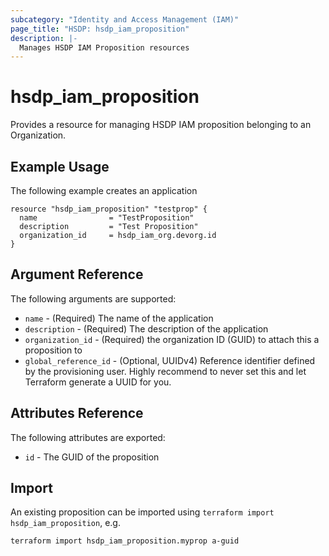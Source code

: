 ```yaml
---
subcategory: "Identity and Access Management (IAM)"
page_title: "HSDP: hsdp_iam_proposition"
description: |-
  Manages HSDP IAM Proposition resources
---
```


# hsdp_iam_proposition

Provides a resource for managing HSDP IAM proposition belonging to an Organization.

## Example Usage

The following example creates an application

```hcl
resource "hsdp_iam_proposition" "testprop" {
  name                = "TestProposition"
  description         = "Test Proposition"
  organization_id     = hsdp_iam_org.devorg.id
}
```

## Argument Reference

The following arguments are supported:

* `name` - (Required) The name of the application
* `description` - (Required) The description of the application
* `organization_id` - (Required) the organization ID (GUID) to attach this a proposition to
* `global_reference_id` - (Optional, UUIDv4) Reference identifier defined by the provisioning user. Highly recommend to never set this and let Terraform generate a UUID for you.

## Attributes Reference

The following attributes are exported:

* `id` - The GUID of the proposition

## Import

An existing proposition can be imported using `terraform import hsdp_iam_proposition`, e.g.

```shell
terraform import hsdp_iam_proposition.myprop a-guid
```
